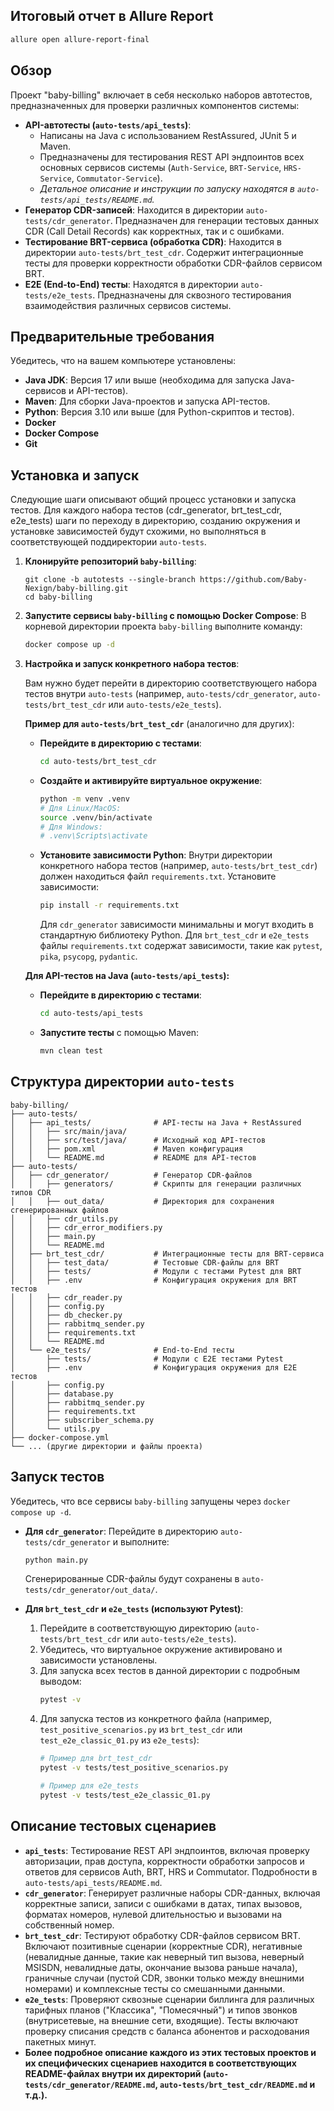 ## Итоговый отчет в Allure Report
```bash
allure open allure-report-final
```

## Обзор
Проект "baby-billing" включает в себя несколько наборов автотестов, предназначенных для проверки различных компонентов системы:
* **API-автотесты (`auto-tests/api_tests`)**:
    * Написаны на Java с использованием RestAssured, JUnit 5 и Maven.
    * Предназначены для тестирования REST API эндпоинтов всех основных сервисов системы (`Auth-Service`, `BRT-Service`, `HRS-Service`, `Commutator-Service`).
    * _Детальное описание и инструкции по запуску находятся в `auto-tests/api_tests/README.md`._
* **Генератор CDR-записей**: Находится в директории `auto-tests/cdr_generator`. Предназначен для генерации тестовых данных CDR (Call Detail Records) как корректных, так и с ошибками.
* **Тестирование BRT-сервиса (обработка CDR)**: Находится в директории `auto-tests/brt_test_cdr`. Содержит интеграционные тесты для проверки корректности обработки CDR-файлов сервисом BRT. 
* **E2E (End-to-End) тесты**: Находятся в директории `auto-tests/e2e_tests`. Предназначены для сквозного тестирования взаимодействия различных сервисов системы.

## Предварительные требования

Убедитесь, что на вашем компьютере установлены:

* **Java JDK**: Версия 17 или выше (необходима для запуска Java-сервисов и API-тестов).
* **Maven**: Для сборки Java-проектов и запуска API-тестов.
* **Python**: Версия 3.10 или выше (для Python-скриптов и тестов).
* **Docker**
* **Docker Compose**
* **Git**
## Установка и запуск

Следующие шаги описывают общий процесс установки и запуска тестов. Для каждого набора тестов (cdr_generator, brt_test_cdr, e2e_tests) шаги по переходу в директорию, созданию окружения и установке зависимостей будут схожими, но выполняться в соответствующей поддиректории `auto-tests`.

1.  **Клонируйте репозиторий `baby-billing`**:
    ```
    git clone -b autotests --single-branch https://github.com/Baby-Nexign/baby-billing.git
    cd baby-billing
    ```

3.  **Запустите сервисы `baby-billing` с помощью Docker Compose**:
    В корневой директории проекта `baby-billing` выполните команду:
    ```bash
    docker compose up -d
    ```
4.  **Настройка и запуск конкретного набора тестов**:

    Вам нужно будет перейти в директорию соответствующего набора тестов внутри `auto-tests` (например, `auto-tests/cdr_generator`, `auto-tests/brt_test_cdr` или `auto-tests/e2e_tests`).

    **Пример для `auto-tests/brt_test_cdr`** (аналогично для других):

    * **Перейдите в директорию с тестами**:
        ```bash
        cd auto-tests/brt_test_cdr
        ```

    * **Создайте и активируйте виртуальное окружение**:
        ```bash
        python -m venv .venv
        # Для Linux/MacOS:
        source .venv/bin/activate
        # Для Windows:
        # .venv\Scripts\activate
        ```
       

    * **Установите зависимости Python**:
        Внутри директории конкретного набора тестов (например, `auto-tests/brt_test_cdr`) должен находиться файл `requirements.txt`. Установите зависимости:
        ```bash
        pip install -r requirements.txt
        ```
       
        Для `cdr_generator` зависимости минимальны и могут входить в стандартную библиотеку Python.
        Для `brt_test_cdr` и `e2e_tests` файлы `requirements.txt` содержат зависимости, такие как `pytest`, `pika`, `psycopg`, `pydantic`.


    **Для API-тестов на Java (`auto-tests/api_tests`):**
    
    * **Перейдите в директорию с тестами**:
      
        ```bash
        cd auto-tests/api_tests
        ```
    * **Запустите тесты** с помощью Maven:
      
        ```bash
        mvn clean test
        ```

## Структура директории `auto-tests`

```
baby-billing/
├── auto-tests/
│   ├── api_tests/              # API-тесты на Java + RestAssured
│   │   ├── src/main/java/      
│   │   ├── src/test/java/      # Исходный код API-тестов
│   │   ├── pom.xml             # Maven конфигурация
│   │   └── README.md           # README для API-тестов
├── auto-tests/
│   ├── cdr_generator/          # Генератор CDR-файлов
│   │   ├── generators/         # Скрипты для генерации различных типов CDR
│   │   ├── out_data/           # Директория для сохранения сгенерированных файлов
│   │   ├── cdr_utils.py
│   │   ├── cdr_error_modifiers.py
│   │   ├── main.py
│   │   └── README.md
│   ├── brt_test_cdr/           # Интеграционные тесты для BRT-сервиса
│   │   ├── test_data/          # Тестовые CDR-файлы для BRT
│   │   ├── tests/              # Модули с тестами Pytest для BRT
│   │   ├── .env                # Конфигурация окружения для BRT тестов
│   │   ├── cdr_reader.py
│   │   ├── config.py
│   │   ├── db_checker.py
│   │   ├── rabbitmq_sender.py
│   │   ├── requirements.txt
│   │   └── README.md
│   └── e2e_tests/              # End-to-End тесты
│       ├── tests/              # Модули с E2E тестами Pytest
│       ├── .env                # Конфигурация окружения для E2E тестов
│       ├── config.py
│       ├── database.py
│       ├── rabbitmq_sender.py
│       ├── requirements.txt
│       ├── subscriber_schema.py
│       └── utils.py
├── docker-compose.yml
└── ... (другие директории и файлы проекта)
```


## Запуск тестов

Убедитесь, что все сервисы `baby-billing` запущены через `docker compose up -d`.

* **Для `cdr_generator`**:
    Перейдите в директорию `auto-tests/cdr_generator` и выполните:
    ```bash
    python main.py
    ```
    Сгенерированные CDR-файлы будут сохранены в `auto-tests/cdr_generator/out_data/`.

* **Для `brt_test_cdr` и `e2e_tests` (используют Pytest)**:
    1.  Перейдите в соответствующую директорию (`auto-tests/brt_test_cdr` или `auto-tests/e2e_tests`).
    2.  Убедитесь, что виртуальное окружение активировано и зависимости установлены.
    3.  Для запуска всех тестов в данной директории с подробным выводом:
        ```bash
        pytest -v
        ```
    4.  Для запуска тестов из конкретного файла (например, `test_positive_scenarios.py` из `brt_test_cdr` или `test_e2e_classic_01.py` из `e2e_tests`):
        ```bash
        # Пример для brt_test_cdr
        pytest -v tests/test_positive_scenarios.py

        # Пример для e2e_tests
        pytest -v tests/test_e2e_classic_01.py
        ```

## Описание тестовых сценариев
* **`api_tests`**: Тестирование REST API эндпоинтов, включая проверку авторизации, прав доступа, корректности обработки запросов и ответов для сервисов Auth, BRT, HRS и Commutator. Подробности в `auto-tests/api_tests/README.md`.
* **`cdr_generator`**: Генерирует различные наборы CDR-данных, включая корректные записи, записи с ошибками в датах, типах вызовов, форматах номеров, нулевой длительностью и вызовами на собственный номер.
* **`brt_test_cdr`**: Тестируют обработку CDR-файлов сервисом BRT. Включают позитивные сценарии (корректные CDR), негативные (невалидные данные, такие как неверный тип вызова, неверный MSISDN, невалидные даты, окончание вызова раньше начала), граничные случаи (пустой CDR, звонки только между внешними номерами) и комплексные тесты со смешанными данными.
* **`e2e_tests`**: Проверяют сквозные сценарии биллинга для различных тарифных планов ("Классика", "Помесячный") и типов звонков (внутрисетевые, на внешние сети, входящие). Тесты включают проверку списания средств с баланса абонентов и расходования пакетных минут.
* **Более подробное описание каждого из этих тестовых проектов и их специфических сценариев находится в соответствующих README-файлах внутри их директорий (`auto-tests/cdr_generator/README.md`, `auto-tests/brt_test_cdr/README.md` и т.д.).**

